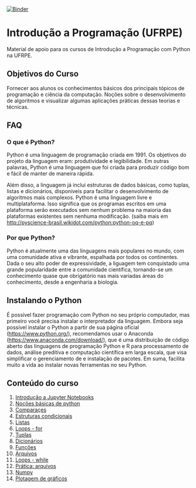 [![Binder](https://mybinder.org/badge_logo.svg)](https://mybinder.org/v2/gh/ufrpe-ensino/ic-aulas/master)

# Introdução a Programação (UFRPE)
Material de apoio para os cursos de Introdução a Programação com Python na UFRPE.

## Objetivos do Curso
Fornecer aos alunos os conhecimentos básicos dos principais tópicos de programação e ciência da computação. Noções sobre o desenvolvimento de algoritmos e visualizar algumas aplicações práticas dessas teorias e técnicas.

## FAQ
### O que é Python?
Python é uma linguagem de programação criada em 1991. Os objetivos do projeto da linguagem eram: produtividade e legibilidade. Em outras palavras, Python é uma linguagem que foi criada para produzir código bom e fácil de manter de maneira rápida. 

Além disso, a linguagem já inclui estruturas de dados básicas, como tuplas, listas e dicionários, disponíveis para facilitar o desenvolvimento de algoritmos mais complexos. Python é uma linguagem livre e multiplataforma. Isso significa que os programas escritos em uma plataforma serão executados sem nenhum problema na maioria das plataformas existentes sem nenhuma modificação. (saiba mais em http://pyscience-brasil.wikidot.com/python:python-oq-e-pq)

### Por que Python?
Python é atualmente uma das linguagens mais populares no mundo, com uma comunidade ativa e vibrante, espalhada por todos os continentes. Dada o seu alto poder de expressividade, a liguagem tem conquistado uma grande popularidade entre a comunidade científica, tornando-se um conhecimento quase que obrigatório nas mais variadas áreas do conhecimento, desde a engenharia a biologia.

## Instalando o Python
É possível fazer programação com Python no seu próprio computador, mas primeiro você precisa instalar o interpretador da linguagem. Embora seja possível instalar o Python a partir de sua página oficial (https://www.python.org/), recomendamos usar o Anaconda (https://www.anaconda.com/download/), que é uma distribuição de código aberto das linguagens de programação Python e R para processamento de dados, análise preditiva e computação científica em larga escala, que visa simplificar o gerenciamento de e instalação de pacotes. Em suma, facilita muito a vida ao instalar novas ferramentas no seu Python.

## Conteúdo do curso
1. [Introdução a Jupyter Notebooks](https://github.com/ufrpe-ic/intro-python/blob/master/notebooks/00_Intro.ipynb)
2. [Noções básicas de python](https://github.com/ufrpe-ic/intro-python/blob/master/notebooks/01_IntroPython.ipynb)
3. [Comparaçes](https://github.com/ufrpe-ic/intro-python/blob/master/notebooks/02_Comparações.ipynb)
4. [Estruturas condicionais](https://github.com/ufrpe-ic/intro-python/blob/master/notebooks/03_Condicionais.ipynb)
5. [Listas](https://github.com/ufrpe-ic/intro-python/blob/master/notebooks/04_Listas.ipynb)
6. [Loops - for](https://github.com/ufrpe-ic/intro-python/blob/master/notebooks/05_ListasLoops.ipynb)
7. [Tuplas](https://github.com/ufrpe-ic/intro-python/blob/master/notebooks/06_Tuplas.ipynb)
8. [Dicionários](https://github.com/ufrpe-ic/intro-python/blob/master/notebooks/07_Dicionarios.ipynb)
9. [Funções](https://github.com/ufrpe-ic/intro-python/blob/master/notebooks/08_Funcoes.ipynb)
10. [Arquivos](https://github.com/ufrpe-ic/intro-python/blob/master/notebooks/09_Arquivos.ipynb)
11. [Loops - while](https://github.com/ufrpe-ic/intro-python/blob/master/notebooks/10_LoopWhile.ipynb)
12. [Prática: arquivos](https://github.com/ufrpe-ic/intro-python/blob/master/notebooks/11_PraticaArquivos.ipynb)
13. [Numpy](https://github.com/ufrpe-ic/intro-python/blob/master/notebooks/12_Numpy.ipynb)
14. [Plotagem de gráficos](https://github.com/ufrpe-ic/intro-python/blob/master/notebooks/13_Matplotlib.ipynb)
